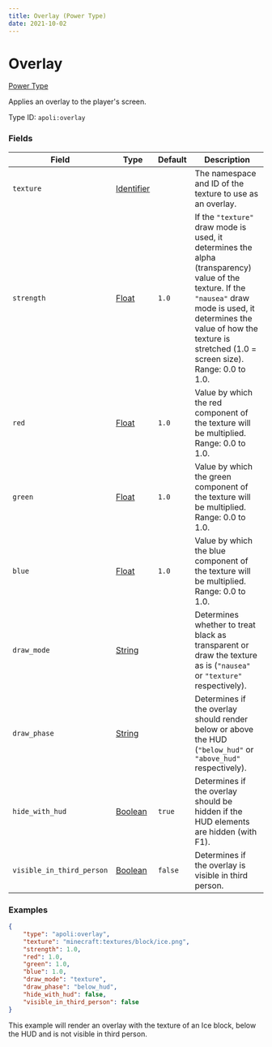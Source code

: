 ```yaml
---
title: Overlay (Power Type)
date: 2021-10-02
---
```


# Overlay

[Power Type](../power_types.md)

Applies an overlay to the player's screen.

Type ID: `apoli:overlay`


### Fields

Field | Type | Default | Description
------|------|---------|-------------
`texture` | [Identifier](../data_types/identifier.md) | | The namespace and ID of the texture to use as an overlay.
`strength` | [Float](../data_types/float.md) | `1.0` | If the `"texture"` draw mode is used, it determines the alpha (transparency) value of the texture. If the `"nausea"` draw mode is used, it determines the value of how the texture is stretched (1.0 = screen size). Range: 0.0 to 1.0.
`red` | [Float](../data_types/float.md) | `1.0 `| Value by which the red component of the texture will be multiplied. Range: 0.0 to 1.0.
`green` | [Float](../data_types/float.md) | `1.0` | Value by which the green component of the texture will be multiplied. Range: 0.0 to 1.0.
`blue` | [Float](../data_types/float.md) | `1.0` | Value by which the blue component of the texture will be multiplied. Range: 0.0 to 1.0.
`draw_mode` | [String](../data_types/string.md) | | Determines whether to treat black as transparent or draw the texture as is (`"nausea"` or `"texture"` respectively).
`draw_phase` | [String](../data_types/string.md) | | Determines if the overlay should render below or above the HUD (`"below_hud"` or `"above_hud"` respectively).
`hide_with_hud` | [Boolean](../data_types/boolean.md) | `true` | Determines if the overlay should be hidden if the HUD elements are hidden (with F1).
`visible_in_third_person` | [Boolean](../data_types/boolean.md) | `false` | Determines if the overlay is visible in third person.


### Examples

```json
{
    "type": "apoli:overlay",
    "texture": "minecraft:textures/block/ice.png",
    "strength": 1.0,
    "red": 1.0,
    "green": 1.0,
    "blue": 1.0,
    "draw_mode": "texture",
    "draw_phase": "below_hud",
    "hide_with_hud": false,
    "visible_in_third_person": false
}
```

This example will render an overlay with the texture of an Ice block, below the HUD and is not visible in third person.

